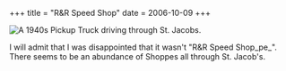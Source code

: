 +++
title = "R&R Speed Shop"
date = 2006-10-09
+++

![A 1940s Pickup Truck driving through St. Jacobs.](http://www.aphoenix.ca/photoblog/photos/RandRSpeedShop.jpg "This truck was beautiful.")

I will admit that I was disappointed that it wasn't "R&R Speed Shop_pe_". There seems to be an abundance of Shoppes all through St. Jacob's.
